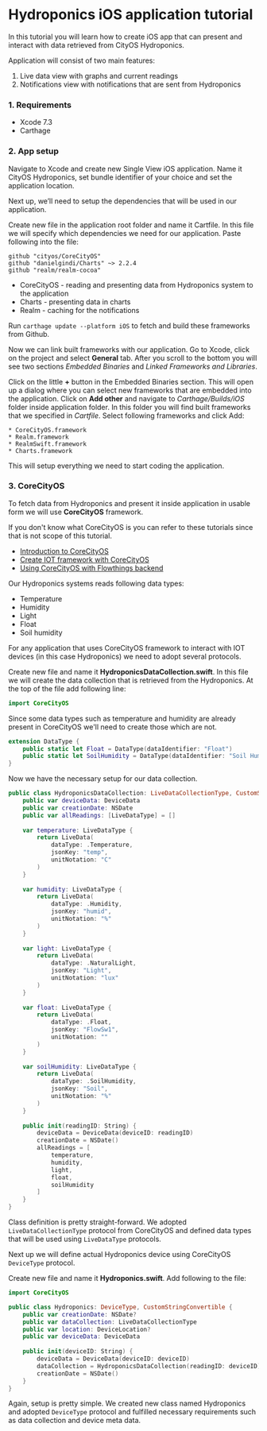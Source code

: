 # Hydroponics iOS application tutorial

In this tutorial you will learn how to create iOS app that can present and interact with data retrieved from CityOS Hydroponics. 

Application will consist of two main features:
1. Live data view with graphs and current readings
2. Notifications view with notifications that are sent from Hydroponics

### 1. Requirements
* Xcode 7.3
* Carthage

### 2. App setup
Navigate to Xcode and create new Single View iOS application. Name it CityOS Hydroponics, set bundle identifier of your choice and set the application location.

Next up, we’ll need to setup the dependencies that will be used in our application.

Create new file in the application root folder and name it Cartfile. In this file we will specify which dependencies we need for our application. Paste following into the file:

```
github "cityos/CoreCityOS"
github "danielgindi/Charts" ~> 2.2.4
github "realm/realm-cocoa"
```

* CoreCityOS - reading and presenting data from Hydroponics system to the application
* Charts - presenting data in charts
* Realm - caching for the notifications

Run `carthage update --platform iOS` to fetch and build these frameworks from Github. 

Now we can link built frameworks with our application. Go to Xcode, click on the project and select **General** tab. After you scroll to the bottom you will see two sections *Embedded Binaries* and *Linked Frameworks and Libraries*.

Click on the little **+** button in the Embedded Binaries section. This will open up a dialog where you can select new frameworks that are embedded into the application. Click on **Add other** and navigate to *Carthage/Builds/iOS* folder inside application folder. In this folder you will find built frameworks that we specified in *Cartfile*. Select following frameworks and click Add:

```
* CoreCityOS.framework
* Realm.framework
* RealmSwift.framework
* Charts.framework
```

This will setup everything we need to start coding the application. 

### 3. CoreCityOS

To fetch data from Hydroponics and present it inside application  in usable form we will use **CoreCityOS** framework.

If you don't know what CoreCityOS is you can refer to these tutorials since that is not scope of this tutorial.

* [Introduction to CoreCityOS](http://cityos.io/tutorial/1914/CoreCityOS-Framework-Tutorial)
* [Create IOT framework with CoreCityOS](http://cityos.io/tutorial/1924/Create-framework-for-communication-with-IoT-devices)
* [Using CoreCityOS with Flowthings backend](http://cityos.io/tutorial/1915/Using-CoreCityOS-with-Flowthings-backend)

Our Hydroponics systems reads following data types:

* Temperature
* Humidity
* Light
* Float
* Soil humidity

For any application that uses CoreCityOS framework to interact with IOT devices (in this case Hydroponics) we need to adopt several protocols. 

Create new file and name it **HydroponicsDataCollection.swift**. In this file we will create the data collection that is retrieved from the Hydroponics. At the top of the file add following line:

```swift
import CoreCityOS
```

Since some data types such as temperature and humidity are already present in CoreCityOS we'll need to create those which  are not.

```swift
extension DataType {
    public static let Float = DataType(dataIdentifier: "Float")
    public static let SoilHumidity = DataType(dataIdentifier: "Soil Humidity")
}
```

Now we have the necessary setup for our data collection.

```swift
public class HydroponicsDataCollection: LiveDataCollectionType, CustomStringConvertible {
    public var deviceData: DeviceData
    public var creationDate: NSDate
    public var allReadings: [LiveDataType] = []
    
    var temperature: LiveDataType {
        return LiveData(
            dataType: .Temperature,
            jsonKey: "temp",
            unitNotation: "C"
        )
    }
    
    var humidity: LiveDataType {
        return LiveData(
            dataType: .Humidity,
            jsonKey: "humid",
            unitNotation: "%"
        )
    }
    
    var light: LiveDataType {
        return LiveData(
            dataType: .NaturalLight,
            jsonKey: "Light",
            unitNotation: "lux"
        )
    }
    
    var float: LiveDataType {
        return LiveData(
            dataType: .Float,
            jsonKey: "FlowSw1",
            unitNotation: ""
        )
    }
    
    var soilHumidity: LiveDataType {
        return LiveData(
            dataType: .SoilHumidity,
            jsonKey: "Soil",
            unitNotation: "%"
        )
    }
    
    public init(readingID: String) {
        deviceData = DeviceData(deviceID: readingID)
        creationDate = NSDate()
        allReadings = [
            temperature,
            humidity,
            light,
            float,
            soilHumidity
        ]
    }
}
```

Class definition is pretty straight-forward. We adopted `LiveDataCollectionType` protocol from CoreCityOS and defined data types that will be used using `LiveDataType` protocols.

Next up we will define actual Hydroponics device using CoreCityOS `DeviceType` protocol. 

Create new file and name it **Hydroponics.swift**. Add following to the file:

```swift
import CoreCityOS

public class Hydroponics: DeviceType, CustomStringConvertible {
    public var creationDate: NSDate?
    public var dataCollection: LiveDataCollectionType
    public var location: DeviceLocation?
    public var deviceData: DeviceData
    
    public init(deviceID: String) {
        deviceData = DeviceData(deviceID: deviceID)
        dataCollection = HydroponicsDataCollection(readingID: deviceID)
        creationDate = NSDate()
    }
}
```

Again, setup is pretty simple. We created new class named Hydroponics and adopted `DeviceType` protocol and fulfilled necessary requirements such as data collection and device meta data. 
